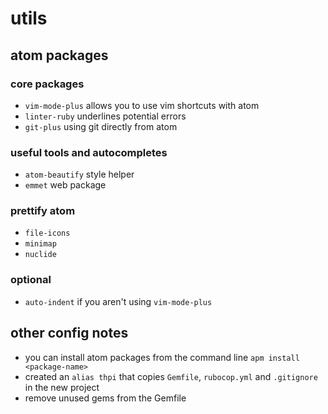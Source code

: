 # utils

## atom packages

### core packages
- `vim-mode-plus` allows you to use vim shortcuts with atom
- `linter-ruby` underlines potential errors
- `git-plus` using git directly from atom

### useful tools and autocompletes
- `atom-beautify` style helper
- `emmet` web package

### prettify atom
- `file-icons`
- `minimap`
- `nuclide`

### optional
- `auto-indent` if you aren't using `vim-mode-plus`

## other config notes

- you can install atom packages from the command line `apm install <package-name>`
- created an `alias thpi` that copies `Gemfile`, `rubocop.yml` and `.gitignore` in the new project
- remove unused gems from the Gemfile
